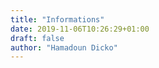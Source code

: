 ```yaml
---
title: "Informations"
date: 2019-11-06T10:26:29+01:00
draft: false
author: "Hamadoun Dicko"
---
```

